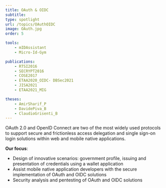 ```yaml
---
title: OAuth & OIDC
subtitle: 
type: spotlight
url: /topics/OAuthOIDC
image: OAuth.jpg
order: 5

tools:
    - mIDAssistant
    - Micro-Id-Gym

publications:
    - RTSI2016
    - SECRYPT2016
    - COSE2017
    - ETAA2020_OIDC- DBSec2021
    - JISA2021
    - ETAA2021_MIG

theses:
    - AmirSharif_P 
    - DavidePiva_B
    - ClaudioGrisenti_B
---
```


OAuth 2.0 and OpenID Connect are two of the most widely used protocols to support secure and frictionless access delegation and single sign-on login solutions within web and mobile native applications.


**Our focus**:
- Design of innovative scenarios: government profile, issuing and presentation of credentials using a wallet application
- Assist mobile native application developers with the secure implementation of OAuth and OIDC solutions
- Security analysis and pentesting of OAuth and OIDC solutions